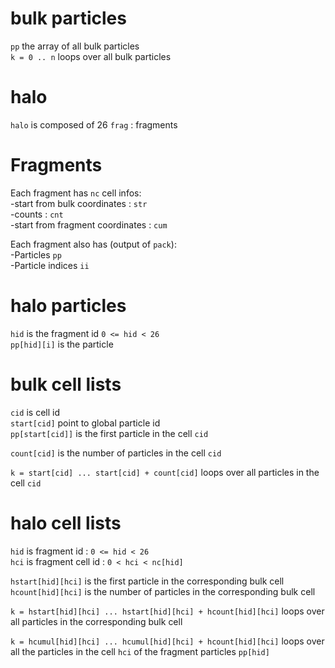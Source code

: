 # bulk particles
`pp` the array of all bulk particles  
`k = 0 .. n` loops over all bulk particles

# halo
`halo` is composed of 26 `frag` : fragments

# Fragments

Each fragment has `nc` cell infos:  
-start from bulk coordinates : `str`  
-counts : `cnt`  
-start from fragment coordinates : `cum`  

Each fragment also has (output of `pack`):  
-Particles `pp`  
-Particle indices `ii`  

# halo particles

`hid` is the fragment id `0 <= hid < 26`  
`pp[hid][i]` is the particle  

# bulk cell lists

`cid` is cell id  
`start[cid]` point to global particle id  
`pp[start[cid]]` is the first particle in the cell `cid`  

`count[cid]` is the number of particles in the cell `cid`  

`k = start[cid] ... start[cid] + count[cid]` loops over all particles in the cell `cid`  

# halo cell lists

`hid` is fragment id : `0 <= hid < 26`  
`hci` is fragment cell id : `0 < hci < nc[hid]`  

`hstart[hid][hci]`  is the first particle in the corresponding bulk cell  
`hcount[hid][hci]`  is the number of particles in the corresponding bulk cell  

`k = hstart[hid][hci] ... hstart[hid][hci] + hcount[hid][hci]` loops over all particles in the corresponding bulk cell   

`k = hcumul[hid][hci] ... hcumul[hid][hci] + hcount[hid][hci]` loops
over all the particles in the cell `hci` of the fragment particles `pp[hid]`
